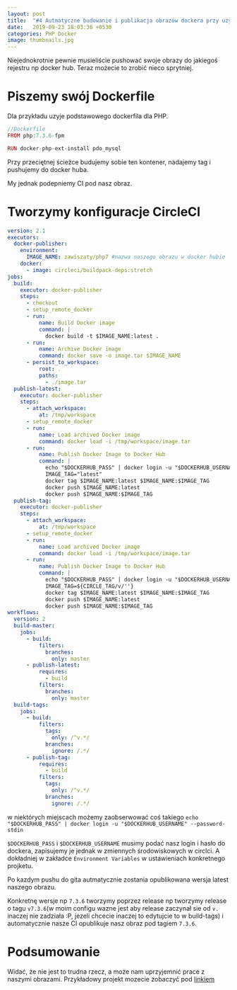 ```yaml
---
layout: post
title:  "#4 Autmatyczne budowanie i publikacja obrazów dockera przy uzyciu circleci"
date:   2019-09-23 18:03:36 +0530
categories: PHP Docker
image: thumbnails.jpg
---
```

Niejednokrotnie pewnie musieliście pushować swoje obrazy do jakiegoś rejestru np docker hub. Teraz możecie to zrobić nieco sprytniej. 

# Piszemy swój Dockerfile
Dla przykładu uzyje podstawowego dockerfila dla PHP.
```php
//Dockerfile
FROM php:7.3.6-fpm

RUN docker-php-ext-install pdo_mysql
```
Przy przeciętnej ścieżce budujemy sobie ten kontener, nadajemy tag i pushujemy do docker huba.

My jednak podepniemy CI pod nasz obraz.

# Tworzymy konfiguracje CircleCI

```yml
version: 2.1
executors:
  docker-publisher:
    environment:
      IMAGE_NAME: zawiszaty/php7 #nazwa naszego obrazu w docker hubie
    docker:
      - image: circleci/buildpack-deps:stretch
jobs:
  build:
    executor: docker-publisher
    steps:
      - checkout
      - setup_remote_docker
      - run:
          name: Build Docker image
          command: |
            docker build -t $IMAGE_NAME:latest .
      - run:
          name: Archive Docker image
          command: docker save -o image.tar $IMAGE_NAME
      - persist_to_workspace:
          root: .
          paths:
            - ./image.tar
  publish-latest:
    executor: docker-publisher
    steps:
      - attach_workspace:
          at: /tmp/workspace
      - setup_remote_docker
      - run:
          name: Load archived Docker image
          command: docker load -i /tmp/workspace/image.tar
      - run:
          name: Publish Docker Image to Docker Hub
          command: |
            echo "$DOCKERHUB_PASS" | docker login -u "$DOCKERHUB_USERNAME" --password-stdin
            IMAGE_TAG="latest"
            docker tag $IMAGE_NAME:latest $IMAGE_NAME:$IMAGE_TAG
            docker push $IMAGE_NAME:latest
            docker push $IMAGE_NAME:$IMAGE_TAG
  publish-tag:
    executor: docker-publisher
    steps:
      - attach_workspace:
          at: /tmp/workspace
      - setup_remote_docker
      - run:
          name: Load archived Docker image
          command: docker load -i /tmp/workspace/image.tar
      - run:
          name: Publish Docker Image to Docker Hub
          command: |
            echo "$DOCKERHUB_PASS" | docker login -u "$DOCKERHUB_USERNAME" --password-stdin
            IMAGE_TAG=${CIRCLE_TAG/v/''}
            docker tag $IMAGE_NAME:latest $IMAGE_NAME:$IMAGE_TAG
            docker push $IMAGE_NAME:latest
            docker push $IMAGE_NAME:$IMAGE_TAG
workflows:
  version: 2
  build-master:
    jobs:
      - build:
          filters:
            branches:
              only: master
      - publish-latest:
          requires:
            - build
          filters:
            branches:
              only: master
  build-tags:
    jobs:
      - build:
          filters:
            tags:
              only: /^v.*/
            branches:
              ignore: /.*/
      - publish-tag:
          requires:
            - build
          filters:
            tags:
              only: /^v.*/
            branches:
              ignore: /.*/
```
w niektórych miejscach możemy zaobserwować coś takiego `echo "$DOCKERHUB_PASS" | docker login -u "$DOCKERHUB_USERNAME" --password-stdin`

`$DOCKERHUB_PASS` i `$DOCKERHUB_USERNAME` musimy podać nasz login i hasło do dockera, zapisujemy je jednak w zmiennych środowiskowych w circlci. A dokładniej
w zakładce `Environment Variables` w ustawieniach konkretnego projketu. 

Po kazdym pushu do gita autmatycznie zostania opublikowana wersja latest naszego obrazu.

Konkretnę wersje np `7.3.6` tworzymy poprzez release np tworzymy release o tagu `v7.3.6`(w moim configu wazne jest aby release zaczynał sie od `v.` inaczej nie zadziała :P, jezeli chcecie inaczej to edytujcie to w build-tags) i automatycznie nasze CI opublikuje nasz obraz pod tagiem `7.3.6`.

# Podsumowanie
Widać, że nie jest to trudna rzecz, a może nam uprzyjemnić prace z naszymi obrazami. Przykładowy projekt mozecie zobaczyć pod [linkiem](https://github.com/zawiszaty/php7-docker)